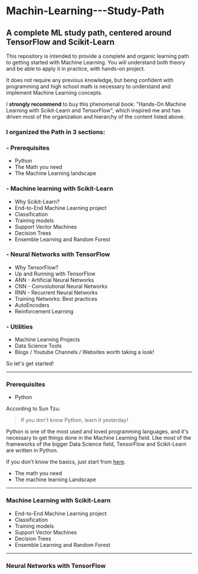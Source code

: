 # Machin-Learning---Study-Path
## A complete ML study path, centered around TensorFlow and Scikit-Learn

This repository is intended to provide a complete and organic learning path to getting started with Machine Learning.
You will understand both theory and be able to apply it in practice, with hands-on project.

It does not require any previous knowledge, but being confident with programming and high school math is necessary to understand and implement Machine Learning concepts.

I **strongly recommend** to buy this phenomenal book: "Hands-On Machine Learning with Scikit-Learn and TensorFlow", which inspired me and has driven most of the organization and hierarchy of the content listed above.


### I organized the Path in 3 sections:

### - Prerequisites
- Python
- The Math you need
- The Machine Learning landscape

### - Machine learning with Scikit-Learn
- Why Scikit-Learn?
- End-to-End Machine Learning project  
- Classification
- Training models
- Support Vector Machines
- Decision Trees
- Ensemble Learning and Random Forest 

### - Neural Networks with TensorFlow
- Why TensorFlow?
- Up and Running with TensorFlow
- ANN - Artificial Neural Networks 
- CNN - Convolutional Neural Networks
- RNN - Recurrent Neural Networks
- Training Networks: Best practices 
- AutoEncoders
- Reinforcement Learning

### - Utilities
- Machine Learning Projects 
- Data Science Tools
- Blogs / Youtube Channels / Websites worth taking a look!


So let's get started!

---------------------------------------------------------------

### Prerequisites

- Python

According to Sun Tzu:
> If you don't know Python, learn it yesterday!

Python is one of the most used and loved programming languages, and it's necessary to get things done in the Machine Learning field. Like most of the frameworks of the bigger Data Science field, TensorFlow and Scikit-Learn are written in Python.  

If you don't know the basics, just start from [here](https://pythonprogramming.net/introduction-learn-python-3-tutorials/).






- The math you need
- The machine learning Landscape

----------------------------------------------------------------

### Machine Learning with Scikit-Learn

- End-to-End Machine Learning project  
- Classification
- Training models
- Support Vector Machines
- Decision Trees
- Ensemble Learning and Random Forest 

-----------------------------------------------------------------

### Neural Networks with TensorFlow
